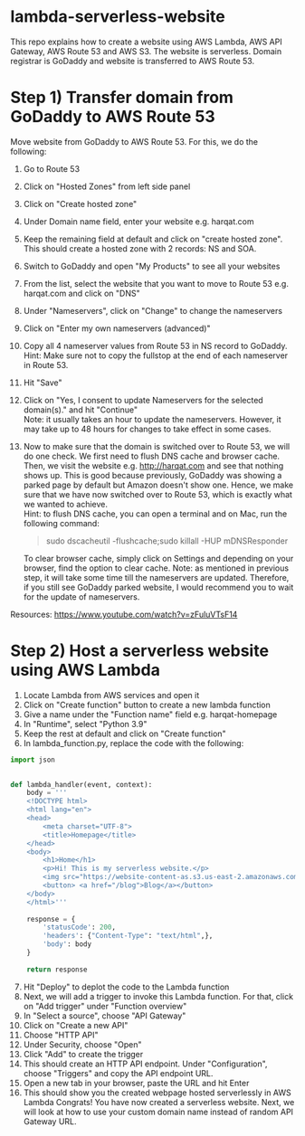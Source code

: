 # lambda-serverless-website
This repo explains how to create a website using AWS Lambda, AWS API Gateway, AWS Route 53 and AWS S3. The website is serverless. Domain registrar is GoDaddy and website is transferred to AWS Route 53.

# Step 1) Transfer domain from GoDaddy to AWS Route 53
Move website from GoDaddy to AWS Route 53. For this, we do the following:  
1. Go to Route 53
2. Click on "Hosted Zones" from left side panel
3. Click on "Create hosted zone"
4. Under Domain name field, enter your website e.g. harqat.com
5. Keep the remaining field at default and click on "create hosted zone". This should create a hosted zone with 2 records: NS and SOA.
6. Switch to GoDaddy and open "My Products" to see all your websites
7. From the list, select the website that you want to move to Route 53 e.g. harqat.com and click on "DNS"
8. Under "Nameservers", click on "Change" to change the nameservers
9. Click on "Enter my own nameservers (advanced)"
10. Copy all 4 nameserver values from Route 53 in NS record to GoDaddy. Hint: Make sure not to copy the fullstop at the end of each nameserver in Route 53.
11. Hit "Save"
12. Click on "Yes, I consent to update Nameservers for the selected domain(s)." and hit "Continue"  
    Note: it usually takes an hour to update the nameservers. However, it may take up to 48 hours for changes to take effect in some cases.
13. Now to make sure that the domain is switched over to Route 53, we will do one check. We first need to flush DNS cache and browser cache. Then,
we visit the website e.g. http://harqat.com and see that nothing shows up. This is good because previously, GoDaddy was showing a parked page by default 
but Amazon doesn't show one. Hence, we make sure that we have now switched over to Route 53, which is exactly what we wanted to achieve.  
Hint: to flush DNS cache, you can open a terminal and on Mac, run the following command:
    > sudo dscacheutil -flushcache;sudo killall -HUP mDNSResponder  

    To clear browser cache, simply click on Settings and depending on your browser, find the option to clear cache.
    Note: as mentioned in previous step, it will take some time till the nameservers are updated. Therefore, if you still see GoDaddy parked website, I 
    would recommend you to wait for the update of nameservers.
    
Resources: https://www.youtube.com/watch?v=zFuluVTsF14

# Step 2) Host a serverless website using AWS Lambda
1. Locate Lambda from AWS services and open it
2. Click on "Create function" button to create a new lambda function
3. Give a name under the "Function name" field e.g. harqat-homepage
4. In "Runtime", select "Python 3.9"
5. Keep the rest at default and click on "Create function"
6. In lambda_function.py, replace the code with the following:
``` python
import json

    
def lambda_handler(event, context):
    body = '''
    <!DOCTYPE html>
    <html lang="en">
    <head>
        <meta charset="UTF-8">
        <title>Homepage</title>
    </head>
    <body>
        <h1>Home</h1>
        <p>Hi! This is my serverless website.</p>
        <img src="https://website-content-as.s3.us-east-2.amazonaws.com/publicprefix/abdullahshafin_400x400.jpeg" width="500" />
        <button> <a href="/blog">Blog</a></button>
    </body>
    </html>'''
    
    response = {
        'statusCode': 200,
        'headers': {"Content-Type": "text/html",},
        'body': body
    }
    
    return response
```
7. Hit "Deploy" to deplot the code to the Lambda function
8. Next, we will add a trigger to invoke this Lambda function. For that, click on "Add trigger" under "Function overview"
9. In "Select a source", choose "API Gateway"
10. Click on "Create a new API"
11. Choose "HTTP API"
12. Under Security, choose "Open"
13. Click "Add" to create the trigger
14. This should create an HTTP API endpoint. Under "Configuration", choose "Triggers" and copy the API endpoint URL.
15. Open a new tab in your browser, paste the URL and hit Enter
16. This should show you the created webpage hosted serverlessly in AWS Lambda
Congrats! You have now created a serverless website. Next, we will look at how to use your custom domain name instead of random API Gateway URL. 
